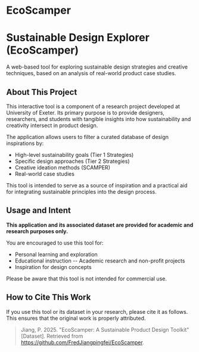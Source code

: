 # EcoScamper
# Sustainable Design Explorer (EcoScamper)

A web-based tool for exploring sustainable design strategies and creative techniques, based on an analysis of real-world product case studies.

## About This Project

This interactive tool is a component of a research project developed at University of Exeter. Its primary purpose is to provide designers, researchers, and students with tangible insights into how sustainability and creativity intersect in product design.

The application allows users to filter a curated database of design inspirations by:
-   High-level sustainability goals (Tier 1 Strategies)
-   Specific design approaches (Tier 2 Strategies)
-   Creative ideation methods (SCAMPER)
-   Real-world case studies

This tool is intended to serve as a source of inspiration and a practical aid for integrating sustainable principles into the design process.

## Usage and Intent

**This application and its associated dataset are provided for academic and research purposes only.**

You are encouraged to use this tool for:
-   Personal learning and exploration
-   Educational instruction
--   Academic research and non-profit projects
-   Inspiration for design concepts

Please be aware that this tool is not intended for commercial use.

## How to Cite This Work

If you use this tool or its dataset in your research, please cite it as follows. This ensures that the original work is properly attributed.

> Jiang, P. 2025. "EcoScamper: A Sustainable Product Design Toolkit" [Dataset]. Retrieved from https://github.com/FredJiangpingfei/EcoScamper.

